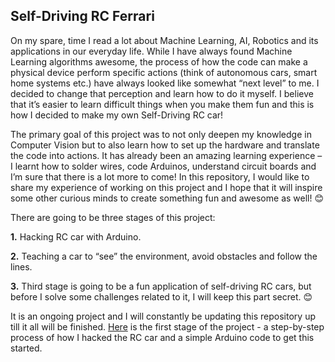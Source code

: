## Self-Driving RC Ferrari

On my spare, time I read a lot about Machine Learning, AI, Robotics and its applications in our everyday life. While I have always found Machine Learning algorithms awesome, the process of how the code can make a physical device perform specific actions (think of autonomous cars, smart home systems etc.) have always looked like somewhat “next level” to me. I decided to change that perception and learn how to do it myself. I believe that it’s easier to learn difficult things when you make them fun and this is how I decided to make my own Self-Driving RC car!

The primary goal of this project was to not only deepen my knowledge in Computer Vision but to also learn how to set up the hardware and translate the code into actions. It has already been an amazing learning experience – I learnt how to solder wires, code Arduinos, understand circuit boards and I’m sure that there is a lot more to come! In this repository, I would like to share my experience of working on this project and I hope that it will inspire some other curious minds to create something fun and awesome as well! 😊

There are going to be three stages of this project:

__1.__ Hacking RC car with Arduino.

__2.__ Teaching a car to “see” the environment, avoid obstacles and follow the lines.

__3.__ Third stage is going to be a fun application of self-driving RC cars, but before I solve some challenges related to it, I will keep this part secret. 😊

It is an ongoing project and I will constantly be updating this repository up till it all will be finished.  [Here](./Hacking_rc_car_with_Arduino/) is the first stage of the project - a step-by-step process of how I hacked the RC car and a simple Arduino code to get this started. 

